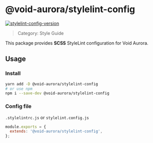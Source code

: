 # @void-aurora/stylelint-config

[stylelint-config-version]: https://img.shields.io/npm/v/@void-aurora/stylelint-config?style=flat-square
[stylelint-config-npm]: https://www.npmjs.com/package/@void-aurora/stylelint-config

[![stylelint-config-version]][stylelint-config-npm]

> Category: Style Guide

This package provides **SCSS** StyleLint configuration for Void Aurora.

## Usage

### Install

```sh
yarn add -D @void-aurora/stylelint-config
# or use npm
npm i --save-dev @void-aurora/stylelint-config
```

### Config file

`.stylelintrc.js` or `stylelint.config.js`

```js
module.exports = {
  extends: '@void-aurora/stylelint-config',
};
```
